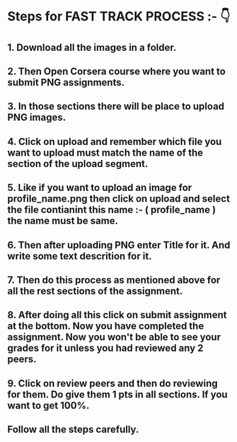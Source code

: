 # Steps for FAST TRACK PROCESS :- 👇
## 1. Download all the images in a folder.
## 2. Then Open Corsera course where you want to submit PNG assignments.
## 3. In those sections there will be place to upload PNG images. 
## 4. Click on upload and remember which file you want to upload must match the name of the section of the upload segment. 
## 5. Like if you want to upload an image for profile_name.png then click on upload and select the file contianint this name :- ( profile_name ) the name must be same.
## 6. Then after uploading PNG enter Title for it. And write some text descrition for it.
## 7. Then do this process as mentioned above for all the rest sections of the assignment.
## 8. After doing all this click on submit assignment at the bottom. Now you have completed the assignment. Now you won't be able to see your grades for it unless you had reviewed any 2 peers.
## 9. Click on review peers and then do reviewing for them. Do give them 1 pts in all sections. If you want to get 100%. 
## Follow all the steps carefully.
